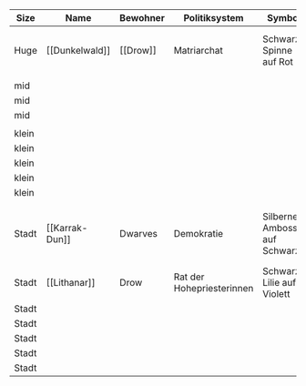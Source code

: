 | Size  | Name           | Bewohner | Politiksystem             | Symbol                       | Notes?                                             |
| ----- | -------------- | -------- | ------------------------- | ---------------------------- | -------------------------------------------------- |
| Huge  | [[Dunkelwald]] | [[Drow]] | Matriarchat               | Schwarze Spinne auf Rot      | Magische Pflanzen und Allianzen mit Unterweltwesen |
|       |                |          |                           |                              |                                                    |
| mid   |                |          |                           |                              |                                                    |
| mid   |                |          |                           |                              |                                                    |
| mid   |                |          |                           |                              |                                                    |
|       |                |          |                           |                              |                                                    |
| klein |                |          |                           |                              |                                                    |
| klein |                |          |                           |                              |                                                    |
| klein |                |          |                           |                              |                                                    |
| klein |                |          |                           |                              |                                                    |
| klein |                |          |                           |                              |                                                    |
|       |                |          |                           |                              |                                                    |
| Stadt | [[Karrak-Dun]] | Dwarves  | Demokratie                | Silberner Amboss auf Schwarz | Unterirdischer Bergbau, magische Metalle und Gems  |
| Stadt | [[Lithanar]]   | Drow     | Rat der Hohepriesterinnen | Schwarze Lilie auf Violett   | Unterirdische magische Pflanzen                    |
| Stadt |                |          |                           |                              |                                                    |
| Stadt |                |          |                           |                              |                                                    |
| Stadt |                |          |                           |                              |                                                    |
| Stadt |                |          |                           |                              |                                                    |
| Stadt |                |          |                           |                              |                                                    |